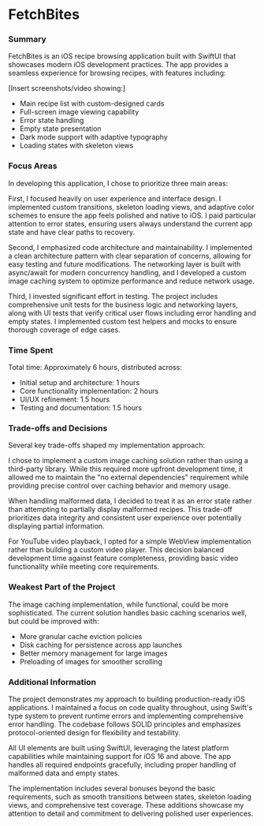 # FetchBites

### Summary
FetchBites is an iOS recipe browsing application built with SwiftUI that showcases modern iOS development practices. The app provides a seamless experience for browsing recipes, with features including:

[Insert screenshots/video showing:]
- Main recipe list with custom-designed cards
- Full-screen image viewing capability
- Error state handling
- Empty state presentation
- Dark mode support with adaptive typography
- Loading states with skeleton views

### Focus Areas
In developing this application, I chose to prioritize three main areas:

First, I focused heavily on user experience and interface design. I implemented custom transitions, skeleton loading views, and adaptive color schemes to ensure the app feels polished and native to iOS. I paid particular attention to error states, ensuring users always understand the current app state and have clear paths to recovery.

Second, I emphasized code architecture and maintainability. I implemented a clean architecture pattern with clear separation of concerns, allowing for easy testing and future modifications. The networking layer is built with async/await for modern concurrency handling, and I developed a custom image caching system to optimize performance and reduce network usage.

Third, I invested significant effort in testing. The project includes comprehensive unit tests for the business logic and networking layers, along with UI tests that verify critical user flows including error handling and empty states. I implemented custom test helpers and mocks to ensure thorough coverage of edge cases.

### Time Spent
Total time: Approximately 6 hours, distributed across:
- Initial setup and architecture: 1 hours
- Core functionality implementation: 2 hours
- UI/UX refinement: 1.5 hours
- Testing and documentation: 1.5 hours

### Trade-offs and Decisions
Several key trade-offs shaped my implementation approach:

I chose to implement a custom image caching solution rather than using a third-party library. While this required more upfront development time, it allowed me to maintain the "no external dependencies" requirement while providing precise control over caching behavior and memory usage.

When handling malformed data, I decided to treat it as an error state rather than attempting to partially display malformed recipes. This trade-off prioritizes data integrity and consistent user experience over potentially displaying partial information.

For YouTube video playback, I opted for a simple WebView implementation rather than building a custom video player. This decision balanced development time against feature completeness, providing basic video functionality while meeting core requirements.

### Weakest Part of the Project
The image caching implementation, while functional, could be more sophisticated. The current solution handles basic caching scenarios well, but could be improved with:
- More granular cache eviction policies
- Disk caching for persistence across app launches
- Better memory management for large images
- Preloading of images for smoother scrolling

### Additional Information
The project demonstrates my approach to building production-ready iOS applications. I maintained a focus on code quality throughout, using Swift's type system to prevent runtime errors and implementing comprehensive error handling. The codebase follows SOLID principles and emphasizes protocol-oriented design for flexibility and testability.

All UI elements are built using SwiftUI, leveraging the latest platform capabilities while maintaining support for iOS 16 and above. The app handles all required endpoints gracefully, including proper handling of malformed data and empty states.

The implementation includes several bonuses beyond the basic requirements, such as smooth transitions between states, skeleton loading views, and comprehensive test coverage. These additions showcase my attention to detail and commitment to delivering polished user experiences.
